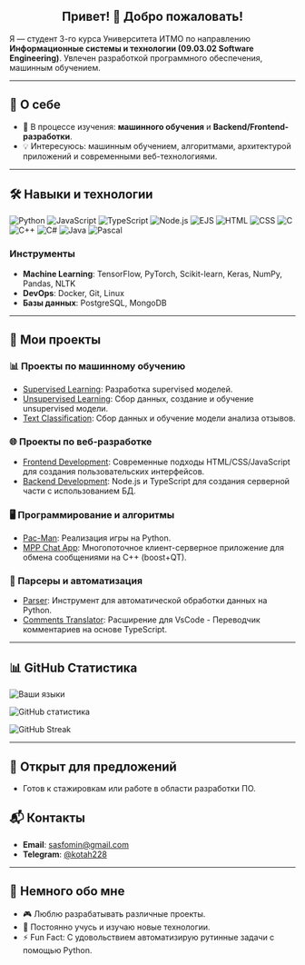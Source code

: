 <h2 align="center">Привет! 👋 Добро пожаловать!</h2>

Я — студент 3-го курса Университета ИТМО по направлению **Информационные системы и технологии (09.03.02 Software Engineering)**. Увлечен разработкой программного обеспечения, машинным обучением.



---

## 🚀 О себе

- 🌱 В процессе изучения: **машинного обучения** и **Backend/Frontend-разработки**.
- 💡 Интересуюсь: машинным обучением, алгоритмами, архитектурой приложений и современными веб-технологиями.

---

## 🛠️ Навыки и технологии

![Python](https://img.shields.io/badge/Python-3776AB?style=for-the-badge&logo=python&logoColor=white)
![JavaScript](https://img.shields.io/badge/JavaScript-F7DF1E?style=for-the-badge&logo=javascript&logoColor=black)
![TypeScript](https://img.shields.io/badge/TypeScript-007ACC?style=for-the-badge&logo=typescript&logoColor=white)
![Node.js](https://img.shields.io/badge/Node.js-339933?style=for-the-badge&logo=nodedotjs&logoColor=white)
![EJS](https://img.shields.io/badge/EJS-4E4E4E?style=for-the-badge&logoColor=white)
![HTML](https://img.shields.io/badge/HTML-E34F26?style=for-the-badge&logo=html5&logoColor=white)
![CSS](https://img.shields.io/badge/CSS-1572B6?style=for-the-badge&logo=css3&logoColor=white)
![C](https://img.shields.io/badge/C-A8B9CC?style=for-the-badge&logo=c&logoColor=white)
![C++](https://img.shields.io/badge/C++-00599C?style=for-the-badge&logo=cplusplus&logoColor=white)
![C#](https://img.shields.io/badge/C%23-239120?style=for-the-badge&logo=csharp&logoColor=white)
![Java](https://img.shields.io/badge/Java-007396?style=for-the-badge&logo=java&logoColor=white)
![Pascal](https://img.shields.io/badge/Pascal-E3F171?style=for-the-badge&logoColor=black)

### Инструменты
- **Machine Learning**: TensorFlow, PyTorch, Scikit-learn, Keras, NumPy, Pandas, NLTK
- **DevOps**: Docker, Git, Linux
- **Базы данных**: PostgreSQL, MongoDB

---

## 📂 Мои проекты

### 📊 Проекты по машинному обучению
- [Supervised Learning](https://github.com/GameTrue/supervised-IS-ML): Разработка supervised моделей.
- [Unsupervised Learning](https://github.com/GameTrue/unsupervised-IS-ML): Сбор данных, создание и обучение unsupervised модели.
- [Text Classification](https://github.com/GameTrue/textClassification-IS-ML): Сбор данных и обучение модели анализа отзывов.

### 🌐 Проекты по веб-разработке
- [Frontend Development](https://github.com/GameTrue/WEB-front): Современные подходы HTML/CSS/JavaScript для создания пользовательских интерфейсов.
- [Backend Development](https://github.com/GameTrue/WEB-backend-deploy): Node.js и TypeScript для создания серверной части с использованием БД.

### 🖥️ Программирование и алгоритмы
- [Pac-Man](https://github.com/GameTrue/PacManProject): Реализация игры на Python.
- [MPP Chat App](https://github.com/GameTrue/MPP): Многопоточное клиент-серверное приложение для обмена сообщениями на C++ (boost+QT).

### 📜 Парсеры и автоматизация
- [Parser](https://github.com/GameTrue/parser): Инструмент для автоматической обработки данных на Python.
- [Comments Translator](https://github.com/GameTrue/commentstranslator): Расширение для VsCode - Переводчик комментариев на основе TypeScript.


---

## 📊 GitHub Статистика


![Ваши языки](https://github-readme-stats.vercel.app/api/top-langs/?username=GameTrue&layout=compact&theme=radical&hide=jupyter%20notebook,Makefile,CMake)

![GitHub статистика](https://github-readme-stats.vercel.app/api?username=GameTrue&show_icons=true&theme=radical)

![GitHub Streak](https://github-readme-streak-stats.herokuapp.com/?user=GameTrue&theme=radical)

---

## 💼 Открыт для предложений
- Готов к стажировкам или работе в области разработки ПО.

## 📬 Контакты

- **Email**: [sasfomin@gmail.com](mailto:sasfomin@gmail.com)
- **Telegram**: [@kotah228](https://t.me/kotah228)

---

## 🧩 Немного обо мне
- 🎮 Люблю разрабатывать различные проекты.
- 📖 Постоянно учусь и изучаю новые технологии.
- ⚡ Fun Fact: С удовольствием автоматизирую рутинные задачи с помощью Python.
